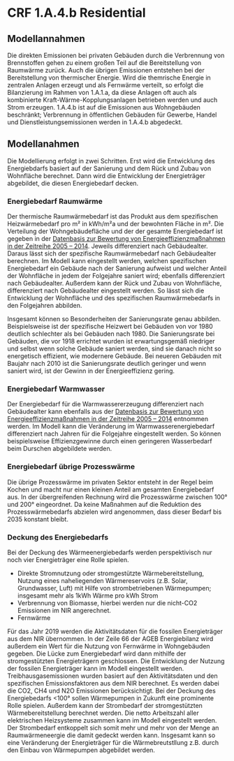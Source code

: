 # CRF 1.A.4.b Residential

## Modellannahmen

Die direkten Emissionen bei privaten Gebäuden durch die Verbrennung von Brennstoffen gehen zu einem großen Teil auf die
Bereitstellung von Raumwärme zurück. Auch die übrigen Emissionen entstehen bei der Bereitstellung von thermischer Energie.
Wird die themrische Energie in zentralen Anlagen erzeugt und als Fernwärme verteilt, so erfolgt die Bilanzierung im Rahmen von 1.A.1.a, da diese Anlagen oft auch als kombinierte Kraft-Wärme-Kopplungsanlagen betrieben werden und auch Strom erzeugen.
1.A.4.b ist auf die Emissionen aus Wohngebäuden beschränkt; Verbrennung in öffentlichen Gebäuden für Gewerbe, Handel und Dienstleistungsemissionen werden in 1.A.4.b abgedeckt.


## Modellanahmen

Die Modellierung erfolgt in zwei Schritten.
Erst wird die Entwicklung des Energiebdarfs basiert auf der Sanierung und dem Rück und Zubau von Wohnfläche berechnet.
Dann wird die Entwicklung der Energieträger abgebildet, die diesen Energiebedarf decken.

### Energiebedarf Raumwärme

Der thermische Raumwärmebedarf ist das Produkt aus dem spezifischen Heizwärmebedarf pro m² in kWh/m²a und der bewohnten Fläche in m².
Die Verteilung der Wohngebäudefläche und der der gesamte Energiebedarf ist gegeben in der [Datenbasis zur Bewertung von Energieeffizienzmaßnahmen in der 
Zeitreihe 2005 – 2014](https://www.umweltbundesamt.de/sites/default/files/medien/1968/publikationen/2017-01-09_cc_01-2017_endbericht-datenbasis-energieeffizienz.pdf).
Jeweils differenziert nach Gebäudealter.
Daraus lässt sich der spezifische Raumwärmebedarf nach Gebäudealter berechnen.
Im Modell kann eingestellt werden, welchen spezifischen Energiebedarf ein Gebäude nach der Sanierung aufweist und welcher Anteil der Wohnfläche in jedem der Folgejahre saniert wird; ebenfalls differenziert nach Gebäudealter.
Außerdem kann der Rück und Zubau von Wohnfläche, differenziert nach Gebäudealter eingestellt werden.
So lässt sich die Entwicklung der Wohnfläche und des spezifischen Raumwärmebedarfs in den Folgejahren abbilden.

Insgesamt können so Besonderheiten der Sanierungsrate genau abbilden.
Beispielsweise ist der spezifische Heizwert bei Gebäuden von vor 1980 deutlich schlechter als bei Gebäuden nach 1980.
Die Sanierungsrate bei Gebäuden, die vor 1918 errichtet wurden ist erwartungsgemäß niedriger und selbst wenn solche Gebäude saniert werden, sind sie 
danach nicht so energetisch effizient, wie modernere Gebäude. Bei neueren Gebäuden mit Baujahr nach
2010 ist die Sanierungsrate deutlich geringer und wenn saniert wird, ist der Gewinn in der Energieeffizienz gering.


### Energiebedarf Warmwasser
Der Energiebedarf für die Warmwassererzeugung differenziert nach Gebäudealter kann ebenfalls aus der [Datenbasis zur Bewertung von Energieeffizienzmaßnahmen in der Zeitreihe 2005 – 2014](https://www.umweltbundesamt.de/sites/default/files/medien/1968/publikationen/2017-01-09_cc_01-2017_endbericht-datenbasis-energieeffizienz.pdf) entnommen werden.
Im Modell kann die Veränderung im Warmwasserenergiebedarf differenziert nach Jahren für die Folgejahre eingestellt werden.
So können beispielsweise Effizienzgewinne durch einen geringeren Wasserbedarf beim Durschen abgebildete werden.

### Energiebedarf übrige Prozesswärme
Die übrige Prozesswärme im privaten Sektor entsteht in der Regel beim Kochen und macht nur einen kleinen Anteil am gesamten Energiebedarf aus.
In der übergreifenden Rechnung wird die Prozesswärme zwischen 100° und 200° eingeordnet. Da keine Maßnahmen auf die Reduktion 
des Prozesswärmebedarfs abzielen wird angenommen, dass dieser Bedarf bis 2035 konstant bleibt. 

### Deckung des Energiebedarfs
Bei der Deckung des Wärmeenergiebedarfs werden perspektivisch nur noch vier Energieträger eine Rolle spielen. 

* Direkte Stromnutzung oder stromgestützte Wärmebereitstellung, Nutzung eines naheliegenden Wärmereservoirs (z.B. Solar, Grundwasser, Luft) mit Hilfe von strombetriebenen Wärmepumpen; insgesamt mehr als 1kWh Wärme pro kWh Strom
* Verbrennung von Biomasse, hierbei werden nur die nicht-CO2 Emissionen im NIR angerechnet.
* Fernwärme

Für das Jahr 2019 werden die Aktivitätsdaten für die fossilen Energieträger aus dem NIR übernommen.
In der Zeile 66 der AGEB Energiebilanz wird außerdem ein Wert für die Nutzung von Fernwärme in Wohngebäuden gegeben.
Die Lücke zum Energiebedarf wird dann mithilfe der stromgestützten Energieträgern geschlossen.
Die Entwicklung der Nutzung der fossilen Energieträger kann im Modell eingestellt werden.
Treibhausgasemissionen wurden basiert auf den Aktivitätsdaten und den spezifischen Emissionsfaktoren aus dem NIR berechnet.
Es werden dabei die CO2, CH4 und N2O Emissionen berücksichtigt.
Bei der Deckung des Energiebedarfs <100° sollen Wärmepumpen in Zukunft eine prominente Rolle spielen.
Außerdem kann der Strombedarf der stromgestützten Wärmebereitstellung berechnet werden.
Die netto Arbeitszahl aller elektrischen Heizsysteme zusammen kann im Modell eingestellt werden. 
Der Strombedarf entkoppelt sich somit mehr und mehr von der Menge an Raumwärmeneergie die damit gedeckt werden kann. 
Insgesamt kann so eine Veränderung der Energieträger für die Wärmebreutstllung z.B. durch den Einbau von Wärmepumpen abgebildet werden.
